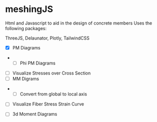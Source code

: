 # meshingJS

Html and Javascript to aid in the design of concrete members
Uses the following packages:

ThreeJS, Delaunator, Plotly, TailwindCSS

- [x] PM Diagrams
- - [ ] Phi PM Diagrams
- [ ] Visualize Stresses over Cross Section
- [ ] MM Digrams
- - [ ] Convert from global to local axis
- [ ] Visualize Fiber Stress Strain Curve
- [ ] 3d Moment Diagrams

